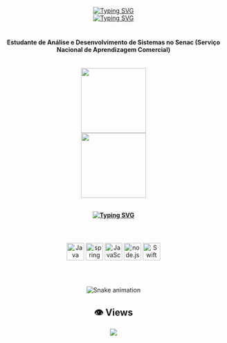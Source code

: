 <p align="center">
 <a href="https://git.io/typing-svg"><img src="https://readme-typing-svg.demolab.com?font=Oswald&weight=500&size=40&pause=10000&color=F7F7F7&center=true&vCenter=true&random=false&width=435&height=45&lines=Hello+world!" alt="Typing SVG" /></a>
 <br>
 <a href="https://git.io/typing-svg"><img src="https://readme-typing-svg.demolab.com?font=Oswald&weight=500&duration=8000&pause=100000&color=F7DF1E&center=true&vCenter=true&random=false&width=435&height=25&lines=I'm+Matheus+Da+Rosa+Costa" alt="Typing SVG" /></a>
</p>

#

<h4 align="center"></Strong>Estudante de Análise e Desenvolvimento de Sistemas no Senac (Serviço Nacional de Aprendizagem Comercial)</Strong>

<br>
<br>
<br>

<div align="center">
  <a href="https://github.com/Matheus-D-R-Costa">
    <img height="150em" src="https://github-readme-stats.vercel.app/api?username=Matheus-D-R-Costa&show_icons=true&theme=highcontrast&hide_border=false&include_all_commits=true"/>
   <br>
    <img height="150em" src="https://github-readme-stats.vercel.app/api/top-langs/?username=Matheus-D-R-Costa&layout=compact&langs_count=7&theme=highcontrast"/>
</div>
   
 <br>
   
 <a href="https://git.io/typing-svg"><img src="https://readme-typing-svg.demolab.com?font=Oswald&weight=500&size=40&pause=10000&color=F7F7F7&center=true&vCenter=true&random=false&width=435&height=45&lines=Skills" alt="Typing SVG" /></a>
 
#

<div align="center" valign="top"><br>
  <a href="https://"><img height="40" src="https://img.shields.io/badge/java-101419?style=for-the-badge&logo=coffeescript&logoColor=D43A02" alt="Java"></a>
  <a href="https://"><img height="40" src="https://img.shields.io/badge/spring-101419?style=for-the-badge&logo=spring" alt="spring framework"></a>
 <a href="https://"><img height="40" src="https://img.shields.io/badge/JavaScript-101419?style=for-the-badge&logo=javascript&logoColor=%23F7DF1E" alt="JavaScript"></a>
  <a href="https://"><img height="40" src="https://img.shields.io/badge/node-101419?style=for-the-badge&logo=nodedotjs" alt="node.js"></a>
 <a href="https://"><img height="40" src="https://img.shields.io/badge/Swift-101419?style=for-the-badge&logo=swift&logoColor=%23F05138" alt="Swift"></a>
 
</div>
<br>

#

<div align="center">
 
  ![Snake animation](https://github.com/danielbped/danielbped/blob/output/github-contribution-grid-snake.svg)

  <h2 align="center">👁️ Views</h3>
<p align="center"><img src="https://count.getloli.com/get/@Matheus-D-R-Costa?theme=rule34" /></p>
  
